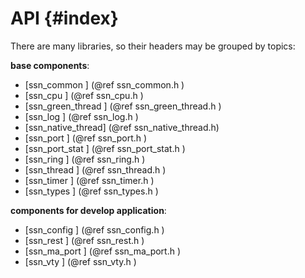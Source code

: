 
API {#index}
===

<!--
  BSD LICENSE

  Copyright 2013-2017 6WIND S.A.

  Redistribution and use in source and binary forms, with or without
  modification, are permitted provided that the following conditions
  are met:

    * Redistributions of source code must retain the above copyright
      notice, this list of conditions and the following disclaimer.
    * Redistributions in binary form must reproduce the above copyright
      notice, this list of conditions and the following disclaimer in
      the documentation and/or other materials provided with the
      distribution.
    * Neither the name of 6WIND S.A. nor the names of its
      contributors may be used to endorse or promote products derived
      from this software without specific prior written permission.

  THIS SOFTWARE IS PROVIDED BY THE COPYRIGHT HOLDERS AND CONTRIBUTORS
  "AS IS" AND ANY EXPRESS OR IMPLIED WARRANTIES, INCLUDING, BUT NOT
  LIMITED TO, THE IMPLIED WARRANTIES OF MERCHANTABILITY AND FITNESS FOR
  A PARTICULAR PURPOSE ARE DISCLAIMED. IN NO EVENT SHALL THE COPYRIGHT
  OWNER OR CONTRIBUTORS BE LIABLE FOR ANY DIRECT, INDIRECT, INCIDENTAL,
  SPECIAL, EXEMPLARY, OR CONSEQUENTIAL DAMAGES (INCLUDING, BUT NOT
  LIMITED TO, PROCUREMENT OF SUBSTITUTE GOODS OR SERVICES; LOSS OF USE,
  DATA, OR PROFITS; OR BUSINESS INTERRUPTION) HOWEVER CAUSED AND ON ANY
  THEORY OF LIABILITY, WHETHER IN CONTRACT, STRICT LIABILITY, OR TORT
  (INCLUDING NEGLIGENCE OR OTHERWISE) ARISING IN ANY WAY OUT OF THE USE
  OF THIS SOFTWARE, EVEN IF ADVISED OF THE POSSIBILITY OF SUCH DAMAGE.
-->

There are many libraries, so their headers may be grouped by topics:

**base components**: <br>
- [ssn_common       ]  (@ref ssn_common.h       )
- [ssn_cpu          ]  (@ref ssn_cpu.h          )
- [ssn_green_thread ]  (@ref ssn_green_thread.h )
- [ssn_log          ]  (@ref ssn_log.h          )
- [ssn_native_thread]  (@ref ssn_native_thread.h)
- [ssn_port         ]  (@ref ssn_port.h         )
- [ssn_port_stat    ]  (@ref ssn_port_stat.h    )
- [ssn_ring         ]  (@ref ssn_ring.h         )
- [ssn_thread       ]  (@ref ssn_thread.h       )
- [ssn_timer        ]  (@ref ssn_timer.h        )
- [ssn_types        ]  (@ref ssn_types.h        )

**components for develop application**: <br>
- [ssn_config       ]  (@ref ssn_config.h       )
- [ssn_rest         ]  (@ref ssn_rest.h         )
- [ssn_ma_port      ]  (@ref ssn_ma_port.h      )
- [ssn_vty          ]  (@ref ssn_vty.h          )

